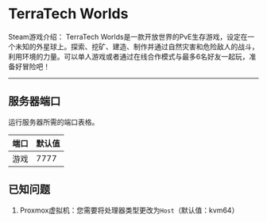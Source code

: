 # TerraTech Worlds

Steam游戏介绍：
TerraTech Worlds是一款开放世界的PvE生存游戏，设定在一个未知的外星球上。探索、挖矿、建造、制作并通过自然灾害和危险敌人的战斗，利用环境的力量。可以单人游戏或者通过在线合作模式与最多6名好友一起玩，准备好冒险吧！

---
## 服务器端口

运行服务器所需的端口表格。

| 端口    | 默认值 |
|---------|---------|
| 游戏    | 7777    |

## 已知问题

1) Proxmox虚拟机：您需要将处理器类型更改为`Host`（默认值：kvm64） 